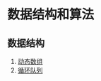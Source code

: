 # 数据结构和算法

## 数据结构

1. [动态数组](./src/main/java/com/chen/base/datastruct/array)
2. [循环队列](./src/main/java/com/chen/base/datastruct/queue)

